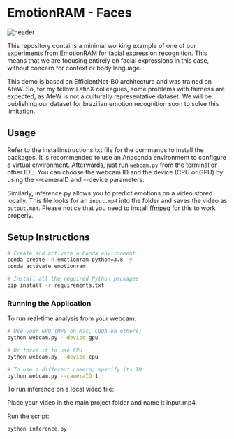 # EmotionRAM - Faces

![header](front.gif)

This repository contains a minimal working example of one of our experiments from EmotionRAM for facial expression recognition. This means that we are focusing entirely on facial expressions in this case, without concern for context or body language.

This demo is based on EfficientNet-B0 architecture and was trained on AfeW. So, for my fellow LatinX colleagues, some problems with fairness are expected, as AfeW is not a culturally representative dataset. We will be publishing our dataset for brazilian emotion recognition soon to solve this limitation.

## Usage

Refer to the installinstructions.txt file for the commands to install the packages. It is recommended to use an Anaconda environment to configure a virtual environment. Afterwards, just run `webcam.py` from the terminal or other IDE. You can choose the webcam ID and the device (CPU or GPU) by using the --cameraID and --device parameters.

Similarly, inference.py allows you to predict emotions on a video stored locally. This file looks for an `input.mp4` into the folder and saves the video as `output.mp4`. Please notice that you need to install [ffmpeg](https://ffmpeg.org/download.html) for this to work properly.

## Setup Instructions

```Bash
# Create and activate a Conda environment
conda create -n emotionram python=3.8 -y
conda activate emotionram

# Install all the required Python packages
pip install -r requirements.txt
```

### Running the Application

To run real-time analysis from your webcam:

```Bash
# Use your GPU (MPS on Mac, CUDA on others)
python webcam.py --device gpu

# Or force it to use CPU
python webcam.py --device cpu

# To use a different camera, specify its ID
python webcam.py --cameraID 1
```

To run inference on a local video file:

Place your video in the main project folder and name it input.mp4.

Run the script:

```Bash
python inference.py
```
